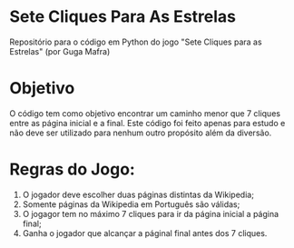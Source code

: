 # Sete Cliques Para As Estrelas
Repositório para o código em Python do jogo "Sete Cliques para as Estrelas" (por Guga Mafra)

# Objetivo
O código tem como objetivo encontrar um caminho menor que 7 cliques entre as página inicial e a final.
Este código foi feito apenas para estudo e não deve ser utilizado para nenhum outro propósito além da diversão.

# Regras do Jogo:
1. O jogador deve escolher duas páginas distintas da Wikipedia;
2. Somente páginas da Wikipedia em Português são válidas;
3. O jogagor tem no máximo 7 cliques para ir da página inicial a página final;
4. Ganha o jogador que alcançar a páginal final antes dos 7 cliques.
